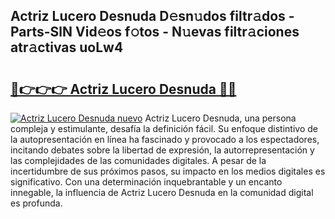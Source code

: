 ## Actriz Lucero Desnuda D𝚎sn𝚞dos filtr𝚊dos - Parts-SlN Vid𝚎os f𝚘tos - N𝚞evas filtr𝚊ciones atr𝚊ctivas uoLw4

# <h2><a href="http://mba8cn.tromn.icu/?c=Actriz+Lucero+Desnuda">🔗👉👉👉 Actriz Lucero Desnuda 🔗🔗</a></h2>

[![Actriz Lucero Desnuda nuevo](https://i.imgur.com/pEAQMta.gif)](http://mba8cn.tromn.icu/?c=Actriz+Lucero+Desnuda)
Actriz Lucero Desnuda, una persona compleja y estimulante, desafía la definición fácil. Su enfoque distintivo de la autopresentación en línea ha fascinado y provocado a los espectadores, incitando debates sobre la libertad de expresión, la autorrepresentación y las complejidades de las comunidades digitales. A pesar de la incertidumbre de sus próximos pasos, su impacto en los medios digitales es significativo. Con una determinación inquebrantable y un encanto innegable, la influencia de Actriz Lucero Desnuda en la comunidad digital es profunda.
